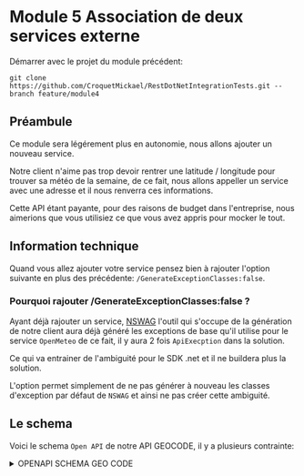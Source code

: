 # Module 5 Association de deux services externe

Démarrer avec le projet du module précédent:

```
git clone https://github.com/CroquetMickael/RestDotNetIntegrationTests.git --branch feature/module4
```

## Préambule

Ce module sera légérement plus en autonomie, nous allons ajouter un nouveau service.

Notre client n'aime pas trop devoir rentrer une latitude / longitude pour trouver sa météo de la semaine, de ce fait, nous allons appeller un service avec une adresse et il nous renverra ces informations.

Cette API étant payante, pour des raisons de budget dans l'entreprise, nous aimerions que vous utilisiez ce que vous avez appris pour mocker le tout.

## Information technique

Quand vous allez ajouter votre service pensez bien à rajouter l'option suivante en plus des précédente: `/GenerateExceptionClasses:false`.

### Pourquoi rajouter /GenerateExceptionClasses:false ?

Ayant déjà rajouter un service, [NSWAG](https://github.com/RicoSuter/NSwag) l'outil qui s'occupe de la génération de notre client aura déjà généré les exceptions de base qu'il utilise pour le service `OpenMeteo` de ce fait, il y aura 2 fois `ApiExecption` dans la solution.

Ce qui va entrainer de l'ambiguité pour le SDK .net et il ne buildera plus la solution.

L'option permet simplement de ne pas générer à nouveau les classes d'exception par défaut de `NSWAG` et ainsi ne pas créer cette ambiguité.

## Le schema

Voici le schema `Open API` de notre API GEOCODE, il y a plusieurs contrainte:

<details>
<summary>OPENAPI SCHEMA GEO CODE</summary>
<br>

```yml
openapi: 3.0.2
info:
  title: Geocoding Api
  version: 1.0.0
  description: Geocoding Api Documentation
  contact:
    url: https://openapi.it/en/support
    name: Support
  termsOfService: https://openapi.it/en/terms-and-conditions
  license:
    name: Apache 2.0
    url: http://www.apache.org/licenses/LICENSE-2.0.html
paths:
  /geocode:
    post:
      tags:
        - geocode
      operationId: geocode
      summary: Retrieve informations about a place supplying address
      requestBody:
        description: "To improve success of results, please specify an address conforming to the following format: [street], [city] [postal code] [country]  "
        content:
          application/json:
            schema:
              $ref: "#/components/schemas/Address"
      responses:
        "200":
          description: Retrieve place element
          content:
            application/json:
              schema:
                $ref: "#/components/schemas/Place"
  /reverse:
    post:
      tags:
        - reverse
      operationId: reverse
      summary: Get place information from ID or latitude/longitude
      requestBody:
        description: 'Get place information from ID or latitude/longitude: <br><ul><li>To obtain infos via ID make sure to pass the following format: <pre>{"type": "id", "id": "&lt;id&gt;"}</pre></li><li>To obtain infos via lat/long, make sure to provide the following format: <pre>{"type": "coordinates", "lat": "&lt;lat&gt;", "long": "&lt;long&gt;"}</pre></li></ul>'
        content:
          application/json:
            schema:
              $ref: "#/components/schemas/ReverseModel"
      responses:
        "200":
          description: Get place element on response
          content:
            application/json:
              schema:
                $ref: "#/components/schemas/Place"
security:
  - bearerAuth: []
components:
  securitySchemes:
    bearerAuth:
      type: http
      scheme: bearer
  schemas:
    Token:
      type: object
      properties:
        token:
          type: string
          readOnly: true
    Address:
      type: object
      properties:
        address:
          type: string
          example: Via Cristoforo Colombo, Roma RM
      required:
        - address
    ReverseModel:
      type: object
      properties:
        id:
          type: string
          example: v442c6653ee93a5733e8a9ea2f842cd5c250d2b6ab
        type:
          type: string
          example: id | coordinates
        lat:
          type: number
          format: float
          example: 41.289294
        long:
          type: number
          format: float
          example: 13.2349029
      required:
        - type
    Place:
      type: object
      properties:
        success:
          type: string
          example: "true"
        elements:
          type: object
          properties:
            id:
              type: string
              example: v442c6653ee93a5733e8a9ea2f842cd5c250d2b6ab
            element:
              type: object
              properties:
                providedBy:
                  type: string
                  example: google_maps | openstreetmap
                latitude:
                  type: number
                  format: float
                  example: 41.808916
                longitude:
                  type: number
                  format: float
                  example: 12.4535602
                bounds:
                  type: object
                  properties:
                    south:
                      type: number
                      format: float
                      example: 41.7691104
                    west:
                      type: number
                      format: float
                      example: 12.3831487
                    north:
                      type: number
                      format: float
                      example: 41.8731993
                    east:
                      type: number
                      format: float
                      example: 12.4985637
                streetNumber:
                  type: string
                  example: "null"
                streetName:
                  type: string
                  example: Via Cristoforo Colombo
                postalCode:
                  type: string
                  example: "04019"
                locality:
                  type: string
                  example: Roma
                subLocality:
                  type: string
                  example: "null"
                adminLevels:
                  type: object
                  properties:
                    "1":
                      type: object
                      properties:
                        name:
                          type: string
                          example: Lazio
                        code:
                          type: string
                          example: Lazio
                        level:
                          type: integer
                          example: 1
                    "2":
                      type: object
                      properties:
                        name:
                          type: string
                          example: Citta Metropolitana di Roma
                        code:
                          type: string
                          example: RM
                        level:
                          type: integer
                          example: 2
                    "3":
                      type: object
                      properties:
                        name:
                          type: string
                          example: Roma
                        code:
                          type: string
                          example: Roma
                        level:
                          type: integer
                          example: 3
                country:
                  type: string
                  example: Italy
                countryCode:
                  type: string
                  example: IT
                timezone:
                  type: string
                  example: "null"
servers:
  - url: https://geocoding.openapi.it
    description: Production
  - url: https://test.geocoding.openapi.it
    description: Sandbox
externalDocs:
  description: First time here? Generate a new access token
  url: https://console.openapi.com/oauth
```

</details>
